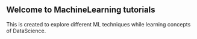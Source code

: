 ## Welcome to MachineLearning tutorials
This is created to explore different ML techniques while learning concepts of DataScience. 
